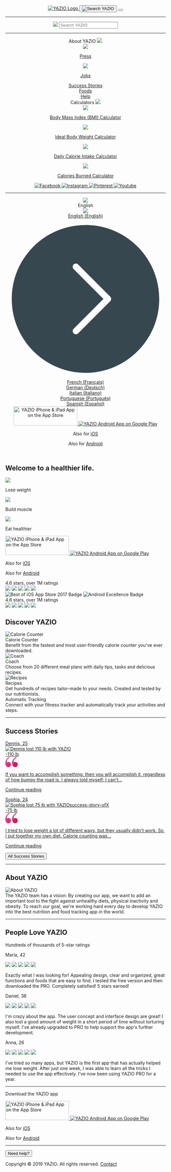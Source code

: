 <html lang="en" class="">
<head>
<meta http-equiv="content-type" content="text/html; charset=UTF-8">
<meta http-equiv="language" content="en">
<meta name="viewport" content="width=device-width, initial-scale=1 shrink-to-fit=no">
<meta name="theme-color" contents="#03a9f4">
<meta name="apple-mobile-web-app-title" content="YAZIO">
<meta name="apple-mobile-web-app-capable" content="yes">
<meta name="apple-mobile-web-app-status-bar-style" content="white">
<meta name="application-name" content="YAZIO">
<link rel="icon" href="https://www.yazio.com/favicon.ico" type="image/x-icon">
<link rel="apple-touch-icon" href="https://images.yazio.com/yz-app-icon.png">
<link rel="android-touch-icon" href="https://images.yazio.com/yz-app-icon.png">
<link rel="mask-icom" href="https://images.yazio.com/yz-app-icon.png">
<meta name="robots" content="index, follow">
<meta name="title" content="Healthy Weight Loss &amp; Eating: Lose Weight Fast with YAZIO">
<meta name="description" content="YAZIO is your app for healthy eating and weight loss. With YAZIO you lose weight fast and stay happy longer! 100% free. Welcome to a healthier life!">
<meta name="yazio-apple-itunes-app" content="app-id=946099227">
<meta name="yazio-google-play-app" content="app-id=com.yazio.android&amp;referrer=utm_source%3Dyazio.com%26utm_medium%3Dapp-banner">
<meta property="og:site_name" content="YAZIO">
<meta property="og:url" content="https://www.yazio.com/en">
<meta property="og:image" content="https://images.yazio.com/yz-app-icon.png">
<meta property="og:type" content="website">
<meta property="og:description" content="YAZIO is your app for healthy eating and weight loss. With YAZIO you lose weight fast and stay happy longer! 100% free. Welcome to a healthier life!">
<meta property="og:title" content="Healthy Weight Loss &amp; Eating: Lose Weight Fast with YAZIO">
<link rel="canonical" href="https://www.yazio.com/en">
<link rel="alternate" href="https://www.yazio.com/en" hreflang="en">
<link rel="alternate" href="https://www.yazio.com/fr" hreflang="fr">
<link rel="alternate" href="https://www.yazio.com/de" hreflang="de">
<link rel="alternate" href="https://www.yazio.com/it" hreflang="it">
<link rel="alternate" href="https://www.yazio.com/pt" hreflang="pt">
<link rel="alternate" href="https://www.yazio.com/es" hreflang="es">
<title>Healthy Weight Loss & Eating: Lose Weight Fast with YAZIO</title>
<link href="https://www.yazio.com/assets/main-scripts-v2-ce97f482.css" rel="stylesheet" />
<script id="asyncfont">
    /*!
     loadCSS: load a CSS file asynchronously.
     [c]2014 @scottjehl, Filament Group, Inc.
     Licensed MIT
     */
    function loadCSS(e,n,o,t){"use strict";var d=window.document.createElement("link"),i=n||window.document.getElementsByTagName("script")[0],s=window.document.styleSheets;return d.rel="stylesheet",d.href=e,d.media="only x",t&&(d.onload=t),i.parentNode.insertBefore(d,i),d.onloadcssdefined=function(n){for(var o,t=0;t<s.length;t++)s[t].href&&s[t].href.indexOf(e)>-1&&(o=!0);o?n():setTimeout(function(){d.onloadcssdefined(n)})},d.onloadcssdefined(function(){d.media=o||"all"}),d}
        loadCSS("https://www.yazio.com/assets/asyncrubik-280476af.css", document.getElementById('asyncfont'));
</script>
<script type="text/javascript">
    (function(i,s,o,g,r,a,m){i['GoogleAnalyticsObject']=r;i[r]=i[r]||function(){
        (i[r].q=i[r].q||[]).push(arguments)},i[r].l=1*new Date();a=s.createElement(o),
        m=s.getElementsByTagName(o)[0];a.async=1;a.src=g;m.parentNode.insertBefore(a,m)
    })(window,document,'script','https://www.google-analytics.com/analytics.js','ga');

    ga('create', 'UA-6126022-1', 'auto');
    ga('require', 'GTM-T9JCGNZ');
    ga('send', 'pageview');
    ga('set', 'anonymizeIp', true);

</script> 
<script async src="https://www.googletagmanager.com/gtag/js?id=AW-1033578364"></script>
<script>
    window.dataLayer = window.dataLayer || [];
    function gtag(){dataLayer.push(arguments);}
    gtag('js', new Date());

    gtag('config', 'AW-1033578364');
</script>
</head>
<body>
<header>
<nav class="navbar fixed-top">
<div class="container">
<a class="" href="https://www.yazio.com/en">
<img src="https://assets.yazio.com/frontend/images/yazio-logo.svg" class="navbar-brand header-brand_v2" alt="YAZIO Logo" type="image/svg+xml" />
</a>
<button class="navbar-toggler search-button_v2 on">
<img src="https://assets.yazio.com/frontend/images/icons.svg#icon-search" class="icon-svg" alt="Search YAZIO" type="image/svg+xml" />
</button>
<button class="navbar-toggler menu-button_v2 hamburger hamburger--slider" type="button">
<span class="hamburger-box">
<span class="hamburger-inner"></span>
</span>
</button>
<div class="navbar-collapse full-width hidden" id="navbarCollapseContent">
<div class="navbar-nav mr-auto mt-lg-0">
<div class="row">
<div class="col-xs-12 col-sm-12 col-md-12 col-lg-12">
<hr class="top-separator-line_v2">
<form action="https://www.yazio.com/en/search" method="get" class="form-inline my-2 my-lg-0 form-group has-search">
<img src="https://assets.yazio.com/frontend/images/icons.svg#icon-search" class="icon-svg search-icon" role="presentation" type="image/svg+xml" />
<input type="text" id="q" name="q" class="form-control" value="" placeholder="Search YAZIO" required="required">
</form>
<hr class="search-separator-line_v2">
</div>
<div class="col-xs-12 col-sm-12 col-md-12 col-lg-3">
<div class="nav-item active">
<div class="nav-link" href="#" id="navbarAboutUsDropdownLink" data-toggle="dropdown" aria-haspopup="true" aria-expanded="false">
About YAZIO
<img src="https://assets.yazio.com/frontend/images/icons.svg#icon-chevron-right" class="icon-svg dropdown-toggle" role="presentation" type="image/svg+xml" />
</div>
<div class="dropdown-menu js-desktop-auto-expand" aria-labelledby="navbarAboutUsDropdownLink">
<a class="dropdown-item font-body" href="http://press.yazio.com/en" target="_blank">
<img class="icon-svg icon-chevron-right-dropdown" src="https://assets.yazio.com/frontend/images/icons.svg#icon-chevron-right" role="presentation" /> <p class="font-body d-inline p-0">Press</p>
</a>
<a class="dropdown-item font-body" href="http://jobs.yazio.com/" target="_blank">
<img class="icon-svg icon-chevron-right-dropdown" src="https://assets.yazio.com/frontend/images/icons.svg#icon-chevron-right" role="presentation" /> <p class="font-body d-inline p-0">Jobs</p>
</a>
</div>
</div>
</div>
<div class="col-xs-12 col-sm-12 col-md-12 col-lg-3">
<div class="nav-item">
<a class="nav-link" href="https://www.yazio.com/en/success-stories">Success Stories</a>
</div>
<div class="nav-item">
<a class="nav-link" href="https://www.yazio.com/en/foods">Foods</a>
</div>
<div class="nav-item">
<a class="nav-link" href="https://help.yazio.com/hc/en-us" target="_blank">Help</a>
</div>
</div>
<div class="col-xs-12 col-sm-12 col-md-12 col-lg-3">
<div class="nav-item active">
<div class="nav-link" href="#" id="navbarCalculatorsDropdownLink" data-toggle="dropdown" aria-haspopup="false" aria-expanded="false">
Calculators
<img src="https://assets.yazio.com/frontend/images/icons.svg#icon-chevron-right" class="icon-svg dropdown-toggle" role="presentation" type="image/svg+xml" />
</div>
<div class="dropdown-menu js-desktop-auto-expand" aria-labelledby="navbarCalculatorsDropdownLink">
<a class="dropdown-item font-body" href="https://www.yazio.com/en/bmi-calculator">
<img class="icon-svg icon-chevron-right-dropdown" src="https://assets.yazio.com/frontend/images/icons.svg#icon-chevron-right" role="presentation" /> <p class="font-body d-inline p-0">Body Mass Index (BMI) Calculator</p>
</a>
<a class="dropdown-item font-body" href="https://www.yazio.com/en/ideal-weight-calculator">
<img class="icon-svg icon-chevron-right-dropdown" src="https://assets.yazio.com/frontend/images/icons.svg#icon-chevron-right" role="presentation" /> <p class="font-body d-inline p-0">Ideal Body Weight Calculator</p>
</a>
<a class="dropdown-item font-body" href="https://www.yazio.com/en/calorie-intake-calculator">
<img class="icon-svg icon-chevron-right-dropdown" src="https://assets.yazio.com/frontend/images/icons.svg#icon-chevron-right" role="presentation" /> <p class="font-body d-inline p-0">Daily Calorie Intake Calculator</p>
</a>
<a class="dropdown-item font-body" href="https://www.yazio.com/en/calories-burned-calculator">
<img class="icon-svg icon-chevron-right-dropdown" src="https://assets.yazio.com/frontend/images/icons.svg#icon-chevron-right" role="presentation" /> <p class="font-body d-inline p-0">Calories Burned Calculator</p>
</a>
</div>
</div>
</div>
<div class="col-xs-12 col-sm-12 col-md-12 col-lg-3 d-flex flex-column">
<div class="social-icons_v2">
<a href="https://www.facebook.com/yazio" class="text-decoration-none" target="_blank" onclick="ga('send', 'event', 'SocialIcons', 'Menu', 'Facebook');">
<img src="https://assets.yazio.com/frontend/images/icons.svg#icon-facebook" class="icon-svg" alt="Facebook" type="image/svg+xml" />
</a>
<a href="https://www.instagram.com/yazio/" class="text-decoration-none" target="_blank" onclick="ga('send', 'event', 'SocialIcons', 'Menu', 'Instagram');">
<img src="https://assets.yazio.com/frontend/images/icons.svg#icon-instagram" class="icon-svg" alt="Instagram" type="image/svg+xml" />
</a>
<a href="https://www.pinterest.com/Yazio/" class="text-decoration-none" target="_blank" onclick="ga('send', 'event', 'SocialIcons', 'Menu', 'Pinterest');">
<img src="https://assets.yazio.com/frontend/images/icons.svg#icon-pinterest" class="icon-svg" alt="Pinterest" type="image/svg+xml" />
 </a>
<a href="https://www.youtube.com/channel/UCsZl0cWcGS9w6fT7er-uf9w" class="text-decoration-none" target="_blank" onclick="ga('send', 'event', 'SocialIcons', 'Menu', 'Youtube');">
<img src="https://assets.yazio.com/frontend/images/icons.svg#icon-youtube" class="icon-svg clear-margin-right" alt="Youtube" type="image/svg+xml" />
</a>
</div>
<hr class="menu-footer-separator">
<div class="navigation-footer_v2">
<div class="language-select-wrapper_v2">
<div class="dropup">
<a class="dropdown-toggle nav-item d-flex" id="language-select-dropdown" data-toggle="dropdown" aria-haspopup="true" aria-expanded="true">
<img src="https://assets.yazio.com/frontend/images/icons.svg#icon-globe" class="icon-svg globe-icon" role="presentation" type="image/svg+xml" />
<div class="selected-language_v2 font-body" id="language-select-label">English</div>
<img src="https://assets.yazio.com/frontend/images/icons.svg#icon-chevron-right" class="icon-svg dropdown-toggle" type="image/svg+xml" />
</a>
<div class="dropdown-menu language-select-dropdown_v2" aria-labelledby="language-select-dropdown">
<div class="flex-column">
<div class="d-flex flex-row language-dropdown-item_v2">
<a class="dropdown-item font-body" href="https://www.yazio.com/en" onclick="ga('send', 'event', 'LanguageSwitcher', 'Click', 'en');">
<div class="font-body d-inline p-0" role="button" aria-pressed="true">
English (English)
</div>
</a>
<svg class="icon-svg selected-language-chevron" fill="#37474f" viewBox="0 0 50 50">
<g id="icon-chevron-circle-right" class="icon">
<path d="M23,0 C10.316406,0 0,10.316406 0,23 C0,35.683594 10.316406,46 23,46 C35.683594,46 46,35.683594 46,23 C46,10.316406 35.683594,0 23,0 Z M30.707031,23.707031 L20.707031,33.707031 C20.511719,33.902344 20.257813,34.0000002 20.0000002,34.0000002 C19.742188,34.0000002 19.488281,33.902344 19.292969,33.707031 C18.902344,33.316406 18.902344,32.683594 19.292969,32.292969 L28.585938,23.0000002 L19.292969,13.707031 C18.902344,13.316406 18.902344,12.683594 19.292969,12.292969 C19.683594,11.902344 20.316406,11.902344 20.707031,12.292969 L30.707031,22.292969 C31.097656,22.683594 31.097656,23.316406 30.707031,23.707031 Z" transform="translate(2 2)" />
</g>
</svg>
</div>
</div>
<div class="flex-column">
<div class="d-flex flex-row language-dropdown-item_v2">
<a class="dropdown-item font-body" href="https://www.yazio.com/fr" onclick="ga('send', 'event', 'LanguageSwitcher', 'Click', 'fr');">
<div class="font-body d-inline p-0" role="button" aria-pressed="false">
French (Français)
</div>
</a>
</div>
</div>
<div class="flex-column">
<div class="d-flex flex-row language-dropdown-item_v2">
<a class="dropdown-item font-body" href="https://www.yazio.com/de" onclick="ga('send', 'event', 'LanguageSwitcher', 'Click', 'de');">
<div class="font-body d-inline p-0" role="button" aria-pressed="false">
German (Deutsch)
</div>
</a>
</div>
</div>
<div class="flex-column">
<div class="d-flex flex-row language-dropdown-item_v2">
<a class="dropdown-item font-body" href="https://www.yazio.com/it" onclick="ga('send', 'event', 'LanguageSwitcher', 'Click', 'it');">
<div class="font-body d-inline p-0" role="button" aria-pressed="false">
Italian (Italiano)
</div>
</a>
</div>
</div>
<div class="flex-column">
<div class="d-flex flex-row language-dropdown-item_v2">
<a class="dropdown-item font-body" href="https://www.yazio.com/pt" onclick="ga('send', 'event', 'LanguageSwitcher', 'Click', 'pt');">
<div class="font-body d-inline p-0" role="button" aria-pressed="false">
Portuguese (Português)
</div>
</a>
</div>
</div>
<div class="flex-column">
<div class="d-flex flex-row language-dropdown-item_v2">
<a class="dropdown-item font-body" href="https://www.yazio.com/es" onclick="ga('send', 'event', 'LanguageSwitcher', 'Click', 'es');">
<div class="font-body d-inline p-0" role="button" aria-pressed="false">
Spanish (Español)
</div>
</a>
</div>
</div>
</div>
</div>
</div>
<div class="store-badges_v2">
<a href="https://itunes.apple.com/app/apple-store/id946099227?pt=9774818&amp;ct=yaziocom-menu&amp;mt=8" class="js-ios-badge-link hidden" target="_blank" onclick="ga('send', 'event', 'AppStore', 'Menu', 'iOS')">
<img src="https://assets.yazio.com/frontend/images/button-app-store-en.svg" alt="YAZIO iPhone &amp; iPad App on the App Store" title="YAZIO iPhone &amp; iPad App on the App Store" id="store-badges-menu-ios" class="store-img_v2 small" width="200" height="60" type="image/svg+xml">
</a>
<a href="https://play.google.com/store/apps/details?id=com.yazio.android&amp;referrer=utm_source%3Dyaziocom%26utm_medium%3Dbadge%26utm_campaign%3Dmenu%26anid%3Dadmob" class="js-android-badge-link hidden" target="_blank" onclick="ga('send', 'event', 'AppStore', 'Menu', 'Android')">
<img src="https://assets.yazio.com/frontend/images/button-play-store-en.svg" alt="YAZIO Android App on Google Play" title="YAZIO Android App on Google Play" id="store-badges-menu-android" class="small store-badge-ml" type="image/svg+xml">
</a>
 <p class="alt-store-ios hidden font-caption mt-2 text-center d-lg-none clear-margin-bottom">Also for <a class="textlink light font-caption" target="_blank" href="https://itunes.apple.com/app/apple-store/id946099227&ct=yaziocom-menu&mt=8">iOS</a></p>
<p class="alt-store-android hidden font-caption mt-2 text-center d-lg-none clear-margin-bottom">Also for <a class="textlink light font-caption" target="_blank" href="https://play.google.com/store/apps/details?id=com.yazio.android&referrer=utm_source%3Dyaziocom%26utm_medium%3Dbadge%26utm_campaign%3Dmenu%26anid%3Dadmob">Android</a></p>
</div>
</div>
</div>
<div class="spacer-below-footer"></div>
</div>
</div>
</div>
</div>
</nav>
</header>
<main>
<section class="navigation-y-offset frontpage-header-container_v2">
<div class="container">
<div class="row">
<div class="col-12 col-sm-12 col-md-12 col-lg-4 mt-auto mb-auto d-flex flex-column justify-content-center">
<h1 class="mt-lg-0 mb-lg-0 clear-hypenation">Welcome to a healthier life.</h1>
<div class="list-feature-container_v2">
<div class="list-feature_v2">
<img class="icon-svg" src="https://assets.yazio.com/frontend/images/icons.svg#icon-ok-filled" type="image/svg+xml" role="presentation" />
<p class="d-inline font-body">Lose weight</p>
</div>
<div class="list-feature_v2">
<img class="icon-svg" src="https://assets.yazio.com/frontend/images/icons.svg#icon-ok-filled" type="image/svg+xml" role="presentation" />
<p class="d-inline font-body">Build muscle</p>
</div>
<div class="list-feature_v2">
<img class="icon-svg" src="https://assets.yazio.com/frontend/images/icons.svg#icon-ok-filled" type="image/svg+xml" role="presentation" />
<p class="d-inline font-body">Eat healthier</p>
</div>
</div>
<div class="store-badges_v2 margin-top-32">
<a href="https://itunes.apple.com/app/apple-store/id946099227?pt=9774818&amp;ct=yaziocom-homepage&amp;mt=8" class="js-ios-badge-link hidden" target="_blank" onclick="ga('send', 'event', 'AppStore', 'Homepage', 'iOS')">
<img src="https://assets.yazio.com/frontend/images/button-app-store-en.svg" alt="YAZIO iPhone &amp; iPad App on the App Store" title="YAZIO iPhone &amp; iPad App on the App Store" id="store-badges-home-ios" class="store-img_v2 small" width="200" height="60" type="image/svg+xml">
</a>
<a href="https://play.google.com/store/apps/details?id=com.yazio.android&amp;referrer=utm_source%3Dyaziocom%26utm_medium%3Dbadge%26utm_campaign%3Dhomepage%26anid%3Dadmob" class="js-android-badge-link hidden" target="_blank" onclick="ga('send', 'event', 'AppStore', 'Homepage', 'Android')">
<img src="https://assets.yazio.com/frontend/images/button-play-store-en.svg" alt="YAZIO Android App on Google Play" title="YAZIO Android App on Google Play" id="store-badges-home-android" class="small store-badge-ml" type="image/svg+xml">
</a>
<p class="alt-store-ios hidden font-caption mt-2 text-center d-lg-none clear-margin-bottom">Also for <a class="textlink light font-caption" target="_blank" href="https://itunes.apple.com/app/apple-store/id946099227&ct=yaziocom-homepage&mt=8">iOS</a></p>
<p class="alt-store-android hidden font-caption mt-2 text-center d-lg-none clear-margin-bottom">Also for <a class="textlink light font-caption" target="_blank" href="https://play.google.com/store/apps/details?id=com.yazio.android&referrer=utm_source%3Dyaziocom%26utm_medium%3Dbadge%26utm_campaign%3Dhomepage%26anid%3Dadmob">Android</a></p>
</div>
</div>
<div class="col-12 col-sm-12 col-md-12 col-lg-5 iphone-rating-container">
<div class="line-with-text-wrapper frontpage-ratings-mobile_v2">
<div class="text font-body">4.6 stars, over 1M ratings</div>
<span class="star-rating_v2">
<img class="icon-svg icon-star-rating_v2" src="https://assets.yazio.com/frontend/images/icons.svg#icon-star-filled" type="image/svg+xml" />
<img class="icon-svg icon-star-rating_v2" src="https://assets.yazio.com/frontend/images/icons.svg#icon-star-filled" type="image/svg+xml" />
<img class="icon-svg icon-star-rating_v2" src="https://assets.yazio.com/frontend/images/icons.svg#icon-star-filled" type="image/svg+xml" />
<img class="icon-svg icon-star-rating_v2" src="https://assets.yazio.com/frontend/images/icons.svg#icon-star-filled" type="image/svg+xml" />
<img class="icon-svg icon-star-rating_v2" src="https://assets.yazio.com/frontend/images/icons.svg#icon-star-half-filled" type="image/svg+xml" />
</span>
</div>
<div class="frontpage-movie-teaser_v2" id="main-phone-mockup-wrapper"></div>
</div>
<div class="col-12 col-sm-12 col-md-12 col-lg-3 frontpage-badges-wrapper_v2">
<div class="excellence-badges">
<img class="badge-icon" src="https://assets.yazio.com/frontend/images/badge-app-store-best-of-2017.svg" type="image/svg+xml" alt="Best of iOS App Store 2017 Badge" />
<img class="badge-icon second-badge" src="https://assets.yazio.com/frontend/images/badge-android-excellence.svg" type="image/svg+xml" alt="Android Excellence Badge" />
<div class="frontpage-ratings-desktop_v2 mt-5">
<div class="text font-body">4.6 stars, over 1M ratings</div>
<span class="star-rating_v2">
<img class="icon-svg icon-star-rating_v2" src="https://assets.yazio.com/frontend/images/icons.svg#icon-star-filled" type="image/svg+xml" />
<img class="icon-svg icon-star-rating_v2" src="https://assets.yazio.com/frontend/images/icons.svg#icon-star-filled" type="image/svg+xml" />
<img class="icon-svg icon-star-rating_v2" src="https://assets.yazio.com/frontend/images/icons.svg#icon-star-filled" type="image/svg+xml" />
<img class="icon-svg icon-star-rating_v2" src="https://assets.yazio.com/frontend/images/icons.svg#icon-star-filled" type="image/svg+xml" />
<img class="icon-svg icon-star-rating_v2" src="https://assets.yazio.com/frontend/images/icons.svg#icon-star-half-filled" type="image/svg+xml" />
</span>
</div>
</div>
</div>
</div>
</div>
</section>
<section class="container frontpage-meet-yazio">
<div class="row tile-wrapper">
<div class="col-12 d-flex justify-content-center">
<h2>Discover YAZIO</h2>
</div>
<div class="col-12 col-sm-12 col-md-6 col-lg-3 d-flex justify-content-center tile-container">
<div class="tile-first">
<picture data-alt="Calorie Counter" data-default-src="https://images.yazio.com/frontend/function-calorie-counter-en.png?w=250">
<source srcset="https://images.yazio.com/frontend/function-calorie-counter-en.png?w=250,
                                https://images.yazio.com/frontend/function-calorie-counter-en.png?w=500 2x">
<img src="https://images.yazio.com/frontend/function-calorie-counter-en.png?w=259" alt="Calorie Counter" title="Calorie Counter" class="tile-image">
</picture>
 <div class="text-container ">
<div class="font-subtitle">Calorie Counter</div>
<div class="font-body">Benefit from the fastest and most user-friendly calorie counter you&#039;ve ever downloaded.</div>
</div>
</div>
</div>
<div class="col-12 col-sm-12 col-md-6 col-lg-3 d-flex justify-content-center tile-container">
<div class="tile">
<picture data-alt="Coach" data-default-src="https://images.yazio.com/frontend/function-coach-en.png?w=250">
<source srcset="https://images.yazio.com/frontend/function-coach-en.png?w=250,
                                https://images.yazio.com/frontend/function-coach-en.png?w=500 2x">
<img src="https://images.yazio.com/frontend/function-coach-en.png?w=259" alt="Coach" title="Coach" class="tile-image">
</picture>
<div class="text-container ">
<div class="font-subtitle">Coach</div>
<div class="font-body">Choose from 20 different meal plans with daily tips, tasks and delicious recipes.</div>
</div>
</div>
</div>
<div class="col-12 col-sm-12 col-md-6 col-lg-3 mt-0 mt-md-4 mt-lg-0 d-flex justify-content-center tile-container">
<div class="tile">
<picture data-alt="Recipes" data-default-src="https://images.yazio.com/frontend/function-recipes-en.png?w=250">
<source srcset="https://images.yazio.com/frontend/function-recipes-en.png?w=250,
                                https://images.yazio.com/frontend/function-recipes-en.png?w=500 2x">
<img src="https://images.yazio.com/frontend/function-recipes-en.png?w=259" alt="Recipes" title="Recipes" class="tile-image">
</picture>
<div class="text-container ">
<div class="font-subtitle">Recipes</div>
<div class="font-body">Get hundreds of recipes tailor-made to your needs. Created and tested by our nutritionists.</div>
</div>
</div>
</div>
<div class="col-12 col-sm-12 col-md-6 col-lg-3 mt-0 mt-md-4 mt-lg-0 d-flex justify-content-center tile-container">
<div class="tile">
<div id="automatic-tracking-img-wrapper"></div>
<div class="text-container last-text-block">
<div class="font-subtitle">Automatic Tracking</div>
<div class="font-body">Connect with your fitness tracker and automatically track your activities and steps.</div>
</div>
</div>
</div>
</div>
<hr>
</section>
<section class="container frontpage-success-stories_v2">
<div class="row">
<div class="col-12 d-flex justify-content-center">
<h2>Success Stories</h2>
</div>
</div>
<div class="row mt-0">
<div class="col-12 col-sm-12 col-md-6 col-lg-6 success-story">
<a href="https://www.yazio.com/en/success-stories/1-success-story-of-dennis.html" class="text-decoration-none" onclick="ga('send', 'event', 'SuccessStory', 'FrontpageTeaser', '1')">
<article>
<div class="title">
<span class="title textlink">Dennis, 25</span>
</div>
<div class="image-before-after-container">
<picture data-alt="Dennis lost 110 lb with YAZIO" data-default-src="https://images.yazio.com/frontend/success-stories/en/1-success-story-dennis.jpg?w=357">
<source srcset="
                        https://images.yazio.com/frontend/success-stories/en/1-success-story-dennis.jpg?w=357,
                        https://images.yazio.com/frontend/success-stories/en/1-success-story-dennis.jpg?w=714 2x">
<img src="https://images.yazio.com/frontend/success-stories/en/1-success-story-dennis.jpg?w=720" alt="Dennis lost 110 lb with YAZIO" title="Dennis lost 110 lb with YAZIO" class="teaser-image">
</picture>
<div class="weight-pill font-subtitle">-110 lb</div>
</div>
</article>
<div class="quote-container_v2">
<svg class="quote_sign_v2" width="39px" height="32px" viewBox="0 0 39 32" version="1.1" xmlns="http://www.w3.org/2000/svg">
<defs>
<linearGradient x1="0%" y1="83.6584186%" x2="100%" y2="16.3415814%" id="linearGradient-1">
<stop stop-color="#F6409C" offset="0%"></stop>
<stop stop-color="#C2185B" offset="100%"></stop>
</linearGradient>
</defs>
<g id="Page-1" stroke="none" stroke-width="1" fill="none" fill-rule="evenodd">
<g id="user-quote-en" transform="translate(19.500000, 16.500000) scale(1, -1) translate(-19.500000, -16.500000) translate(-1.000000, 0.000000)" fill="url(#linearGradient-1)">
<path d="M37.67,3.35 C39.2058903,4.87598522 40.048184,6.96545194 40,9.13 C40.0868902,11.3278663 39.240562,13.4600322 37.67,15 C36.1513436,16.4694212 34.1129873,17.2782928 32,17.25 C30.3000377,17.2706832 28.6481822,16.6857987 27.34,15.6 C27.0772523,16.4650547 26.9523892,17.3660941 26.97,18.27 C27.048488,20.9378241 28.0484901,23.4961334 29.8,25.51 C31.566513,27.7855549 33.8823165,29.574883 36.53,30.71 L35.35,33 C31.3742208,31.3028649 27.9840753,28.4760051 25.6,24.87 C23.4486711,21.4499284 22.3337687,17.4800425 22.39,13.44 C22.2943169,10.5002598 23.0365104,7.59391325 24.53,5.06 C26.064244,2.41561744 28.9464953,0.849092645 32,1 C34.1335515,0.966071642 36.1859925,1.81673063 37.67,3.35 L37.67,3.35 Z M16.29,3.35 C17.8222243,4.87766873 18.6608178,6.96692335 18.61,9.13 C18.7007633,11.3265711 17.8579609,13.4590065 16.29,15 C14.7517032,16.4733053 12.6893774,17.2723216 10.56,17.22 C8.86651835,17.251107 7.21755998,16.6766312 5.91,15.6 C5.63879577,16.4633717 5.51043915,17.365246 5.53,18.27 C5.60848796,20.9378241 6.60849007,23.4961334 8.36,25.51 C10.126513,27.7855549 12.4423165,29.574883 15.09,30.71 L14,33 C10.0276153,31.2973237 6.63891618,28.47167 4.25,24.87 C2.08460625,21.4542439 0.955724128,17.4840523 1,13.44 C0.904316907,10.5002598 1.64651043,7.59391325 3.14,5.06 C4.66744963,2.43374148 7.5246193,0.870384495 10.56,1 C12.7135883,0.952969871 14.7895909,1.80438456 16.29,3.35 L16.29,3.35 Z" id="Shape"></path>
</g>
</g>
</svg>
<p class="font-body d-inline">
If you want to accomplish something, then you will accomplish it, regardless of how bumpy the road is. I always told myself: I can&#039;t...
<p class="textlink light">Continue reading</p>
</p>
</div>
</a>
</div>
<div class="col-12 col-sm-12 col-md-6 col-lg-6 success-story">
<a href="https://www.yazio.com/en/success-stories/2-success-story-of-sophia.html" class="text-decoration-none" onclick="ga('send', 'event', 'SuccessStory', 'FrontpageTeaser', '2')">
<article>
<div class="title">
<span class="title textlink">Sophia, 24</span>
</div>
<div class="image-before-after-container">
<picture data-alt="Sophia lost 75 lb with YAZIOsuccess-story-ofX" data-default-src="https://images.yazio.com/frontend/success-stories/en/2-success-story-sophia.jpg?w=357">
<source srcset="
                        https://images.yazio.com/frontend/success-stories/en/2-success-story-sophia.jpg?w=357,
                        https://images.yazio.com/frontend/success-stories/en/2-success-story-sophia.jpg?w=714 2x">
<img src="https://images.yazio.com/frontend/success-stories/en/2-success-story-sophia.jpg?w=720" alt="Sophia lost 75 lb with YAZIOsuccess-story-ofX" title="Sophia lost 75 lb with YAZIOsuccess-story-ofX" class="teaser-image">
</picture>
<div class="weight-pill font-subtitle">-75 lb</div>
</div>
</article>
<div class="quote-container_v2">
<svg class="quote_sign_v2" width="39px" height="32px" viewBox="0 0 39 32" version="1.1" xmlns="http://www.w3.org/2000/svg">
<defs>
<linearGradient x1="0%" y1="83.6584186%" x2="100%" y2="16.3415814%" id="linearGradient-1">
<stop stop-color="#F6409C" offset="0%"></stop>
<stop stop-color="#C2185B" offset="100%"></stop>
</linearGradient>
</defs>
<g id="Page-1" stroke="none" stroke-width="1" fill="none" fill-rule="evenodd">
<g id="user-quote-en" transform="translate(19.500000, 16.500000) scale(1, -1) translate(-19.500000, -16.500000) translate(-1.000000, 0.000000)" fill="url(#linearGradient-1)">
<path d="M37.67,3.35 C39.2058903,4.87598522 40.048184,6.96545194 40,9.13 C40.0868902,11.3278663 39.240562,13.4600322 37.67,15 C36.1513436,16.4694212 34.1129873,17.2782928 32,17.25 C30.3000377,17.2706832 28.6481822,16.6857987 27.34,15.6 C27.0772523,16.4650547 26.9523892,17.3660941 26.97,18.27 C27.048488,20.9378241 28.0484901,23.4961334 29.8,25.51 C31.566513,27.7855549 33.8823165,29.574883 36.53,30.71 L35.35,33 C31.3742208,31.3028649 27.9840753,28.4760051 25.6,24.87 C23.4486711,21.4499284 22.3337687,17.4800425 22.39,13.44 C22.2943169,10.5002598 23.0365104,7.59391325 24.53,5.06 C26.064244,2.41561744 28.9464953,0.849092645 32,1 C34.1335515,0.966071642 36.1859925,1.81673063 37.67,3.35 L37.67,3.35 Z M16.29,3.35 C17.8222243,4.87766873 18.6608178,6.96692335 18.61,9.13 C18.7007633,11.3265711 17.8579609,13.4590065 16.29,15 C14.7517032,16.4733053 12.6893774,17.2723216 10.56,17.22 C8.86651835,17.251107 7.21755998,16.6766312 5.91,15.6 C5.63879577,16.4633717 5.51043915,17.365246 5.53,18.27 C5.60848796,20.9378241 6.60849007,23.4961334 8.36,25.51 C10.126513,27.7855549 12.4423165,29.574883 15.09,30.71 L14,33 C10.0276153,31.2973237 6.63891618,28.47167 4.25,24.87 C2.08460625,21.4542439 0.955724128,17.4840523 1,13.44 C0.904316907,10.5002598 1.64651043,7.59391325 3.14,5.06 C4.66744963,2.43374148 7.5246193,0.870384495 10.56,1 C12.7135883,0.952969871 14.7895909,1.80438456 16.29,3.35 L16.29,3.35 Z" id="Shape"></path>
</g>
</g>
</svg>
<p class="font-body d-inline">
I tried to lose weight a lot of different ways, but they usually didn&#039;t work. So, I put together my own diet. Calorie counting was...
<p class="textlink light">Continue reading</p>
</p>
</div>
</a>
</div>
</div>
<div class="row">
<div class="col-12 col-sm-12 col-md-12 col-lg-12">
<a href="https://www.yazio.com/en/success-stories"><button class="button-default clear-margin-bottom clear-margin-top">All Success Stories</button></a>
</div>
</div>
<hr>
</section>
<section class="container frontpage-about-us_v2">
<div class="row">
<div class="col-12">
<h2>About YAZIO</h2>
</div>
</div>
<div class="row">
<div class="col-12 col-sm-12 col-md-6 col-lg-6 about-us-picture-column">
<div class="image_v2">
<picture data-alt="About YAZIO" data-default-src="https://images.yazio.com/frontend/team-2019-06.jpg?w=345">
<source srcset="https://images.yazio.com/frontend/team-2019-06.jpg?w=345 1x,
                                        https://images.yazio.com/frontend/team-2019-06.jpg?w=690 2x">
<img src="https://images.yazio.com/frontend/team-2019-06.jpg?w=690" alt="About YAZIO" title="About YAZIO" class="image_v2">
</picture>
</div>
</div>
<div class="col-12 col-sm-12 col-md-6 col-lg-4 about-us-text-column mt-3 mt-sm-3 mt-md-0 mt-lg-0 d-flex align-items-center">
<div class="font-body">
The YAZIO team has a vision: By creating our app, we want to add an important tool to the fight against unhealthy diets, physical inactivity and obesity. To reach our goal, we&#039;re working hard every day to develop YAZIO into the best nutrition and food tracking app in the world.
</div>
</div>
</div>
<hr>
</section>
<section class="container frontpage-user-voices_v2">
<div class="row">
<div class="col-12">
<h2 class="clear-margin-bottom">People Love YAZIO</h2>
</div>
<div class="col-12">
<p class="font-subtitle clear-margin-top clear-margin-bottom">Hundreds of thousands of 5-star ratings</p>
</div>
</div>
<div class="row">
<div class="col-12 col-sm-12 col-md-12 col-lg-4 first-story">
<article>
<p class="font-subtitle clear-margin-bottom">Maria, 42</p>
<div>
<span class="star-rating_v2">
<img class="icon-svg icon-star-rating_v2" src="https://assets.yazio.com/frontend/images/icons.svg#icon-star-filled" type="image/svg+xml" />
<img class="icon-svg icon-star-rating_v2" src="https://assets.yazio.com/frontend/images/icons.svg#icon-star-filled" type="image/svg+xml" />
<img class="icon-svg icon-star-rating_v2" src="https://assets.yazio.com/frontend/images/icons.svg#icon-star-filled" type="image/svg+xml" />
<img class="icon-svg icon-star-rating_v2" src="https://assets.yazio.com/frontend/images/icons.svg#icon-star-filled" type="image/svg+xml" />
<img class="icon-svg icon-star-rating_v2" src="https://assets.yazio.com/frontend/images/icons.svg#icon-star-filled" type="image/svg+xml" />
</span>
</div>
<p class="font-body">Exactly what I was looking for! Appealing design, clear and organized, great functions and foods that are easy to find. I tested the free version and then downloaded the PRO. Completely satisfied! 5 stars earned!</p>
</article>
</div>
<div class="col-12 col-sm-12 col-md-12 col-lg-4 first-story">
<article>
<p class="font-subtitle clear-margin-bottom">Daniel, 36</p>
<div>
<span class="star-rating_v2">
<img class="icon-svg icon-star-rating_v2" src="https://assets.yazio.com/frontend/images/icons.svg#icon-star-filled" type="image/svg+xml" />
<img class="icon-svg icon-star-rating_v2" src="https://assets.yazio.com/frontend/images/icons.svg#icon-star-filled" type="image/svg+xml" />
<img class="icon-svg icon-star-rating_v2" src="https://assets.yazio.com/frontend/images/icons.svg#icon-star-filled" type="image/svg+xml" />
<img class="icon-svg icon-star-rating_v2" src="https://assets.yazio.com/frontend/images/icons.svg#icon-star-filled" type="image/svg+xml" />
 <img class="icon-svg icon-star-rating_v2" src="https://assets.yazio.com/frontend/images/icons.svg#icon-star-filled" type="image/svg+xml" />
</span>
</div>
<p class="font-body">I&#039;m crazy about the app. The user concept and interface design are great! I also lost a good amount of weight in a short period of time without torturing myself. I&#039;ve already upgraded to PRO to help support the app&#039;s further development.</p>
</article>
</div>
<div class="col-12 col-sm-12 col-md-12 col-lg-4 first-story">
<article>
<p class="font-subtitle clear-margin-bottom">Anna, 26</p>
<div>
<span class="star-rating_v2">
<img class="icon-svg icon-star-rating_v2" src="https://assets.yazio.com/frontend/images/icons.svg#icon-star-filled" type="image/svg+xml" />
<img class="icon-svg icon-star-rating_v2" src="https://assets.yazio.com/frontend/images/icons.svg#icon-star-filled" type="image/svg+xml" />
<img class="icon-svg icon-star-rating_v2" src="https://assets.yazio.com/frontend/images/icons.svg#icon-star-filled" type="image/svg+xml" />
<img class="icon-svg icon-star-rating_v2" src="https://assets.yazio.com/frontend/images/icons.svg#icon-star-filled" type="image/svg+xml" />
<img class="icon-svg icon-star-rating_v2" src="https://assets.yazio.com/frontend/images/icons.svg#icon-star-filled" type="image/svg+xml" />
</span>
</div>
<p class="font-body">I&#039;ve tried so many apps, but YAZIO is the first app that has actually helped me lose weight. After just one week, I was able to learn all the tricks I needed to use the app effectively. I&#039;ve now been using YAZIO PRO for a year.</p>
</article>
</div>
</div>
</section>
</main>
<footer>
<section class="frontend-footer_v2 container ">
<hr>
<p class="font-subtitle">Download the YAZIO app</p>
<div class="store-badges_v2 mt-3">
<a href="https://itunes.apple.com/app/apple-store/id946099227?pt=9774818&amp;ct=yaziocom-footer&amp;mt=8" class="js-ios-badge-link hidden" target="_blank" onclick="ga('send', 'event', 'AppStore', 'Footer', 'iOS')">
<img src="https://assets.yazio.com/frontend/images/button-app-store-en.svg" alt="YAZIO iPhone &amp; iPad App on the App Store" title="YAZIO iPhone &amp; iPad App on the App Store" id="store-badge-footer-ios" class="store-img_v2 small" width="200" height="60" type="image/svg+xml">
</a>
<a href="https://play.google.com/store/apps/details?id=com.yazio.android&amp;referrer=utm_source%3Dyaziocom%26utm_medium%3Dbadge%26utm_campaign%3Dfooter%26anid%3Dadmob" class="js-android-badge-link hidden" target="_blank" onclick="ga('send', 'event', 'AppStore', 'Footer', 'Android')">
<img src="https://assets.yazio.com/frontend/images/button-play-store-en.svg" alt="YAZIO Android App on Google Play" title="YAZIO Android App on Google Play" id="store-badge-footer-android" class="small store-badge-ml" type="image/svg+xml">
</a>
<p class="alt-store-ios hidden font-caption mt-2 text-center d-lg-none clear-margin-bottom">Also for <a class="textlink light font-caption" target="_blank" href="https://itunes.apple.com/app/apple-store/id946099227&ct=yaziocom-footer&mt=8">iOS</a></p>
<p class="alt-store-android hidden font-caption mt-2 text-center d-lg-none clear-margin-bottom">Also for <a class="textlink light font-caption" target="_blank" href="https://play.google.com/store/apps/details?id=com.yazio.android&referrer=utm_source%3Dyaziocom%26utm_medium%3Dbadge%26utm_campaign%3Dfooter%26anid%3Dadmob">Android</a></p>
</div>
<hr class="margin-bottom-32">
<div class="footer-bottom">
<a href="https://help.yazio.com/hc/en-us" target="_blank">
<button class="button-outline mt-0">Need help?</button>
</a>
<p class="font-caption  margin-top-16">Copyright &copy; 2019 YAZIO. All rights reserved.
<a href="https://www.yazio.com/en/contact" class="textlink">
Contact
</a>
</p>
</div>
</section>
</footer>
<script src="https://www.yazio.com/assets/runtime-b43e25d4.js"></script>
<script src="https://www.yazio.com/assets/0-b4d9aecc.js"></script>
<script src="https://www.yazio.com/assets/1-13e47802.js"></script>
<script src="https://www.yazio.com/assets/main-scripts-v2-3233c5b5.js"></script>
<script src="https://www.yazio.com/assets/smart-app-banner-v2-d1dde466.js"></script>
<span id="smartapp-banner-strings" class="hidden" data-app-name="YAZIO Calorie Counter" data-app-description-android="FREE in Google Play" data-app-description-ios="FREE in the App Store" data-app-button="Install" data-app-button-download="Register for Free" data-app-button-register="system.general.label.register" data-app-rating="very good (77,416)" data-app-free-download="FREE" data-app-trimmed-frontpage=""></span>
</body>
</html>
